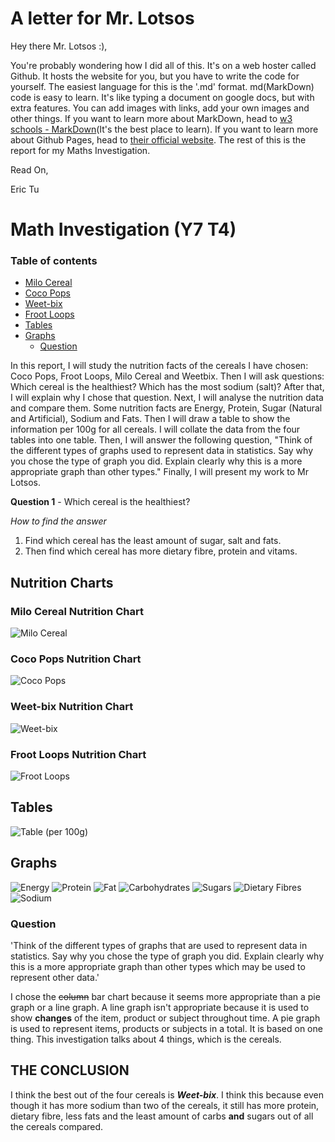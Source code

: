 # A letter for Mr. Lotsos

Hey there Mr. Lotsos :),

You're probably wondering how I did all of this. It's on a web hoster called Github. It hosts the website for you, but you have to write the code for yourself. The easiest language for this is the '.md' format. md(MarkDown) code is easy to learn. It's like typing a document on google docs, but with extra features. You can add images with links, add your own images and other things. If you want to learn more about MarkDown, head to [w3 schools - MarkDown](https://www.w3schools.io/file/markdown-introduction/)(It's the best place to learn). If you want to learn more about Github Pages, head to [their official website](https://docs.github.com/en/pages). The rest of this is the report for my Maths Investigation.

Read On,

Eric Tu

# Math Investigation (Y7 T4)

### Table of contents
+ [Milo Cereal](#milo-cereal-nutrition-chart)
+ [Coco Pops](#coco-pops-nutrition-chart)
+ [Weet-bix](#weet-bix-nutrition-chart)
+ [Froot Loops](#froot-loops-nutrition-chart)
+ [Tables](#tables)
+ [Graphs](#graphs)
    + [Question](#question)


In this report, I will study the nutrition facts of the cereals I have chosen: Coco Pops, Froot Loops, Milo Cereal and Weetbix. Then I will ask questions: Which cereal is the healthiest? Which has the most sodium (salt)? After that, I will explain why I chose that question. Next, I will analyse the nutrition data and compare them. Some nutrition facts are Energy, Protein, Sugar (Natural and Artificial), Sodium and Fats. Then I will draw a table to show the information per 100g for all cereals. I will collate the data from the four tables into one table. Then, I will answer the following question, "Think of the different types of graphs used to represent data in statistics. Say why you chose the type of graph you did. Explain clearly why this is a more appropriate graph than other types." Finally, I will present my work to Mr Lotsos.

**Question 1** - Which cereal is the healthiest?

*How to find the answer*
1. Find which cereal has the least amount of sugar, salt and fats.
2. Then find which cereal has more dietary fibre, protein and vitams.


## Nutrition Charts
### Milo Cereal Nutrition Chart
![Milo Cereal](milo-cereal-chart.png)

### Coco Pops Nutrition Chart
![Coco Pops](coco-pops-chart.png)

### Weet-bix Nutrition Chart
![Weet-bix](weet-bix-chart.png)

### Froot Loops Nutrition Chart
![Froot Loops](froot-loops-chart.png)

## Tables
![Table (per 100g)](table.png)

## Graphs
![Energy](imageonline-co-barchart.png)
![Protein](imageonline-co-barchart%20(1).png)
![Fat](imageonline-co-barchart%20(2).png)
![Carbohydrates](imageonline-co-barchart%20(3).png)
![Sugars](imageonline-co-barchart%20(4).png)
![Dietary Fibres](imageonline-co-barchart%20(5).png)
![Sodium](imageonline-co-barchart%20(6).png)

### Question
'Think of the different types of graphs that are used to represent data in statistics. Say why you chose the type of graph you did. Explain clearly why this is a more appropriate graph than other types which may be used to represent other data.'

I chose the ~~column~~ bar chart because it seems more appropriate than a pie graph or a line graph. A line graph isn't appropriate because it is used to show **changes** of the item, product or subject throughout time. A pie graph is used to represent items, products or subjects in a total. It is based on one thing. This investigation talks about 4 things, which is the cereals.

## THE CONCLUSION
I think the best out of the four cereals is **_Weet-bix_**. I think this because even though it has more sodium than two of the cereals, it still has more protein, dietary fibre, less fats and the least amount of carbs **and** sugars out of all the cereals compared.